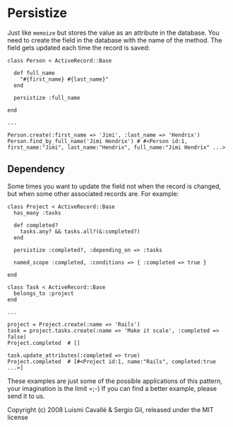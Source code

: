 Persistize
==========

Just like `memoize` but stores the value as an attribute in the database. You need to create the field in the database with the name of the method. The field gets updated each time the record is saved:

    class Person < ActiveRecord::Base
    
      def full_name
        "#{first_name} #{last_name}"
      end
  
      persistize :full_name
    
    end
  
    ...
  
    Person.create(:first_name => 'Jimi', :last_name => 'Hendrix')
    Person.find_by_full_name('Jimi Hendrix') # #<Person id:1, first_name:"Jimi", last_name:"Hendrix", full_name:"Jimi Hendrix" ...>
  
Dependency
----------

Some times you want to update the field not when the record is changed, but when some other associated records are. For example:

    class Project < ActiveRecord::Base
      has_many :tasks
      
      def completed?
        tasks.any? && tasks.all?(&:completed?)
      end
      
      persistize :completed?, :depending_on => :tasks
      
      named_scope :completed, :conditions => { :completed => true }
      
    end
    
    class Task < ActiveRecord::Base
      belongs_to :project
    end
    
    ...
    
    project = Project.create(:name => 'Rails')
    task = project.tasks.create(:name => 'Make it scale', :completed => false)    
    Project.completed  # []
    
    task.update_attributes(:completed => true)
    Project.completed  # [#<Project id:1, name:"Rails", completed:true ...>]

These examples are just some of the possible applications of this pattern, your imagination is the limit =;-) If you can find a better example, please send it to us.



Copyright (c) 2008 Luismi Cavallé & Sergio Gil, released under the MIT license
